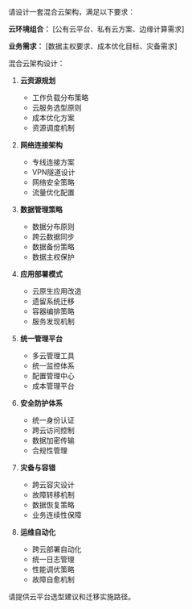 请设计一套混合云架构，满足以下要求：

**云环境组合：**
[公有云平台、私有云方案、边缘计算需求]

**业务需求：**
[数据主权要求、成本优化目标、灾备需求]

混合云架构设计：

1. **云资源规划**
   - 工作负载分布策略
   - 云服务选型原则
   - 成本优化方案
   - 资源调度机制

2. **网络连接架构**
   - 专线连接方案
   - VPN隧道设计
   - 网络安全策略
   - 流量优化配置

3. **数据管理策略**
   - 数据分布原则
   - 跨云数据同步
   - 数据备份策略
   - 数据主权保护

4. **应用部署模式**
   - 云原生应用改造
   - 遗留系统迁移
   - 容器编排策略
   - 服务发现机制

5. **统一管理平台**
   - 多云管理工具
   - 统一监控体系
   - 配置管理中心
   - 成本管理平台

6. **安全防护体系**
   - 统一身份认证
   - 跨云访问控制
   - 数据加密传输
   - 合规性管理

7. **灾备与容错**
   - 跨云容灾设计
   - 故障转移机制
   - 数据恢复策略
   - 业务连续性保障

8. **运维自动化**
   - 跨云部署自动化
   - 统一日志管理
   - 性能调优策略
   - 故障自愈机制

请提供云平台选型建议和迁移实施路径。
